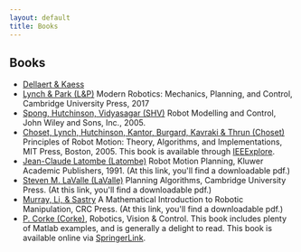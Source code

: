 ```yaml
---
layout: default
title: Books
---
```

## Books

* [Dellaert & Kaess](Readings/Dellaert17fnt.pdf)
* [Lynch & Park (L&P)](http://hades.mech.northwestern.edu/index.php/Modern_Robotics) Modern Robotics: Mechanics, Planning, and Control, Cambridge University Press, 2017
* [Spong, Hutchinson, Vidyasagar (SHV)](https://www.cc.gatech.edu/~seth/index.php?u=spongbook) Robot Modelling and Control, John Wiley and Sons, Inc., 2005. 
* [Choset, Lynch, Hutchinson, Kantor, Burgard, Kavraki & Thrun (Choset)](http://biorobotics.ri.cmu.edu/book/) Principles of Robot Motion: Theory, Algorithms, and Implementations, MIT Press, Boston, 2005. This book is available through [IEEExplore](https://ieeexplore.ieee.org/book/6267238).
* [Jean-Claude Latombe (Latombe)](https://link.springer.com/book/10.1007%2F978-1-4615-4022-9) Robot Motion Planning, Kluwer Academic Publishers, 1991. (At this link, you'll find a downloadable pdf.) 
* [Steven M. LaValle (LaValle)](http://msl.cs.uiuc.edu/planning/index.html) Planning Algorithms, Cambridge University Press. (At this link, you'll find a downloadable pdf.) 
* [Murray, Li, & Sastry](http://www.cds.caltech.edu/~murray/mlswiki/?title=First_edition) A Mathematical Introduction to Robotic Manipulation, CRC Press. (At this link, you'll find a downloadable pdf.) 
* [P. Corke (Corke)](http://petercorke.com/wordpress/), Robotics, Vision & Control. This book includes plenty of Matlab examples, and is generally a delight to read. This book is available online via [SpringerLink](https://link.springer.com/book/10.1007%2F978-3-642-20144-8#section=945405&page=1). 
    
